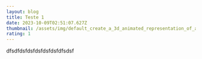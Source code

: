 ```yaml
---
layout: blog
title: Teste 1
date: 2023-10-09T02:51:07.627Z
thumbnail: /assets/img/default_create_a_3d_animated_representation_of_a_northeastern_0.jpg
rating: 1
---
```

dfsdfdsfdsfdsfdsfdsfdfsdsf
